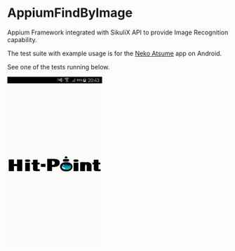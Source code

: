 # AppiumFindByImage

Appium Framework integrated with SikuliX API to provide Image Recognition capability.

The test suite with example usage is for the [Neko Atsume][nekoAtsumeURL] app on Android.

See one of the tests running below.


![TestGif][testGif]

[testGif]: ./src/main/resources/testRun.gif
[nekoAtsumeURL]: https://play.google.com/store/apps/details?id=jp.co.hit_point.nekoatsume&hl=en
